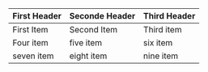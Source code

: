 First Header | Seconde Header | Third Header
------------ | -------------- | --------------
First Item | Second Item | Third item
Four item | five item | six item 
seven item | eight item | nine item